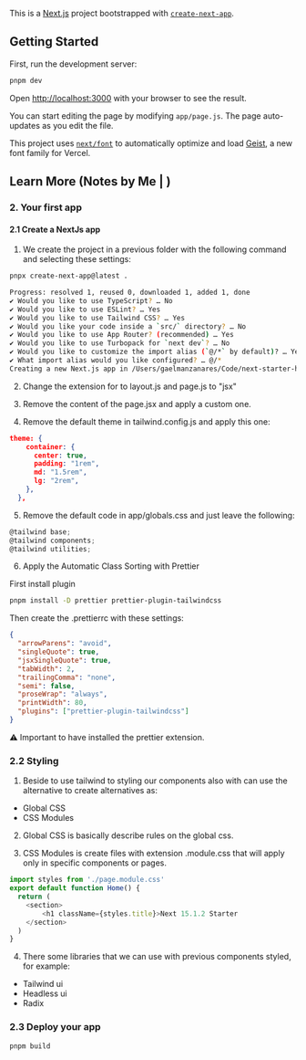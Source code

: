 This is a [Next.js](https://nextjs.org) project bootstrapped with
[`create-next-app`](https://github.com/vercel/next.js/tree/canary/packages/create-next-app).

## Getting Started

First, run the development server:

```bash
pnpm dev
```

Open [http://localhost:3000](http://localhost:3000) with your browser to see the
result.

You can start editing the page by modifying `app/page.js`. The page auto-updates
as you edit the file.

This project uses
[`next/font`](https://nextjs.org/docs/app/building-your-application/optimizing/fonts)
to automatically optimize and load [Geist](https://vercel.com/font), a new font
family for Vercel.

## Learn More (Notes by Me | )

### 2. Your first app

#### 2.1 Create a NextJs app

1. We create the project in a previous folder with the following command and
   selecting these settings:

```bash
pnpx create-next-app@latest .

Progress: resolved 1, reused 0, downloaded 1, added 1, done
✔ Would you like to use TypeScript? … No
✔ Would you like to use ESLint? … Yes
✔ Would you like to use Tailwind CSS? … Yes
✔ Would you like your code inside a `src/` directory? … No
✔ Would you like to use App Router? (recommended) … Yes
✔ Would you like to use Turbopack for `next dev`? … No
✔ Would you like to customize the import alias (`@/*` by default)? … Yes
✔ What import alias would you like configured? … @/*
Creating a new Next.js app in /Users/gaelmanzanares/Code/next-starter-hb.
```

2. Change the extension for to layout.js and page.js to "jsx"

3. Remove the content of the page.jsx and apply a custom one.

4. Remove the default theme in tailwind.config.js and apply this one:

```json
theme: {
    container: {
      center: true,
      padding: "1rem",
      md: "1.5rem",
      lg: "2rem",
    },
  },
```

5. Remove the default code in app/globals.css and just leave the following:

```javascript
@tailwind base;
@tailwind components;
@tailwind utilities;
```

6. Apply the Automatic Class Sorting with Prettier

First install plugin

```bash
pnpm install -D prettier prettier-plugin-tailwindcss
```

Then create the .prettierrc with these settings:

```json
{
  "arrowParens": "avoid",
  "singleQuote": true,
  "jsxSingleQuote": true,
  "tabWidth": 2,
  "trailingComma": "none",
  "semi": false,
  "proseWrap": "always",
  "printWidth": 80,
  "plugins": ["prettier-plugin-tailwindcss"]
}
```

⚠️ Important to have installed the prettier extension.

### 2.2 Styling

1. Beside to use tailwind to styling our components also with can use the
   alternative to create alternatives as:

- Global CSS
- CSS Modules

2. Global CSS is basically describe rules on the global css.

3. CSS Modules is create files with extension .module.css that will apply only
   in specific components or pages.

```javascript
import styles from './page.module.css'
export default function Home() {
  return (
    <section>
        <h1 className={styles.title}>Next 15.1.2 Starter
    </section>
  )
}
```

4. There some libraries that we can use with previous components styled, for
   example:

- Tailwind ui
- Headless ui
- Radix

### 2.3 Deploy your app

```bash
pnpm build
```
